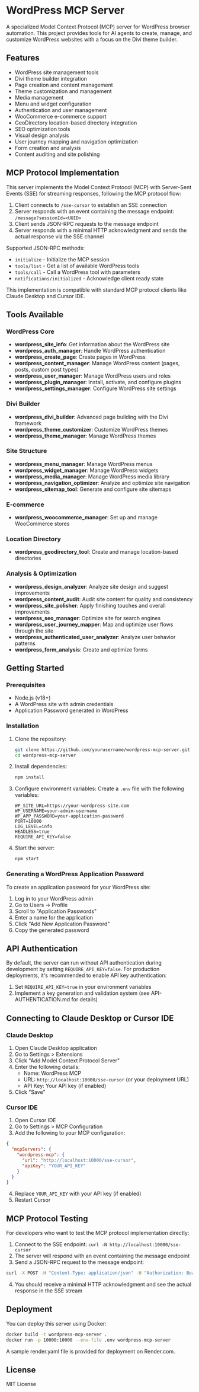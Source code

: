# WordPress MCP Server

A specialized Model Context Protocol (MCP) server for WordPress browser automation. This project provides tools for AI agents to create, manage, and customize WordPress websites with a focus on the Divi theme builder.

## Features

- WordPress site management tools
- Divi theme builder integration
- Page creation and content management
- Theme customization and management
- Media management
- Menu and widget configuration
- Authentication and user management
- WooCommerce e-commerce support
- GeoDirectory location-based directory integration
- SEO optimization tools
- Visual design analysis
- User journey mapping and navigation optimization
- Form creation and analysis
- Content auditing and site polishing

## MCP Protocol Implementation

This server implements the Model Context Protocol (MCP) with Server-Sent Events (SSE) for streaming responses, following the MCP protocol flow:

1. Client connects to `/sse-cursor` to establish an SSE connection
2. Server responds with an event containing the message endpoint: `/message?sessionId=<UUID>`
3. Client sends JSON-RPC requests to the message endpoint
4. Server responds with a minimal HTTP acknowledgment and sends the actual response via the SSE channel

Supported JSON-RPC methods:
- `initialize` - Initialize the MCP session
- `tools/list` - Get a list of available WordPress tools
- `tools/call` - Call a WordPress tool with parameters
- `notifications/initialized` - Acknowledge client ready state

This implementation is compatible with standard MCP protocol clients like Claude Desktop and Cursor IDE.

## Tools Available

### WordPress Core
- **wordpress_site_info**: Get information about the WordPress site
- **wordpress_auth_manager**: Handle WordPress authentication
- **wordpress_create_page**: Create pages in WordPress
- **wordpress_content_manager**: Manage WordPress content (pages, posts, custom post types)
- **wordpress_user_manager**: Manage WordPress users and roles
- **wordpress_plugin_manager**: Install, activate, and configure plugins
- **wordpress_settings_manager**: Configure WordPress site settings

### Divi Builder
- **wordpress_divi_builder**: Advanced page building with the Divi framework
- **wordpress_theme_customizer**: Customize WordPress themes
- **wordpress_theme_manager**: Manage WordPress themes

### Site Structure
- **wordpress_menu_manager**: Manage WordPress menus
- **wordpress_widget_manager**: Manage WordPress widgets
- **wordpress_media_manager**: Manage WordPress media library
- **wordpress_navigation_optimizer**: Analyze and optimize site navigation
- **wordpress_sitemap_tool**: Generate and configure site sitemaps

### E-commerce
- **wordpress_woocommerce_manager**: Set up and manage WooCommerce stores

### Location Directory
- **wordpress_geodirectory_tool**: Create and manage location-based directories

### Analysis & Optimization
- **wordpress_design_analyzer**: Analyze site design and suggest improvements
- **wordpress_content_audit**: Audit site content for quality and consistency
- **wordpress_site_polisher**: Apply finishing touches and overall improvements
- **wordpress_seo_manager**: Optimize site for search engines
- **wordpress_user_journey_mapper**: Map and optimize user flows through the site
- **wordpress_authenticated_user_analyzer**: Analyze user behavior patterns
- **wordpress_form_analysis**: Create and optimize forms

## Getting Started

### Prerequisites

- Node.js (v18+)
- A WordPress site with admin credentials
- Application Password generated in WordPress

### Installation

1. Clone the repository:
   ```bash
   git clone https://github.com/yourusername/wordpress-mcp-server.git
   cd wordpress-mcp-server
   ```

2. Install dependencies:
   ```bash
   npm install
   ```

3. Configure environment variables:
   Create a `.env` file with the following variables:
   ```
   WP_SITE_URL=https://your-wordpress-site.com
   WP_USERNAME=your-admin-username
   WP_APP_PASSWORD=your-application-password
   PORT=10000
   LOG_LEVEL=info
   HEADLESS=true
   REQUIRE_API_KEY=false
   ```

4. Start the server:
   ```bash
   npm start
   ```

### Generating a WordPress Application Password

To create an application password for your WordPress site:
1. Log in to your WordPress admin
2. Go to Users → Profile
3. Scroll to "Application Passwords"
4. Enter a name for the application
5. Click "Add New Application Password"
6. Copy the generated password

## API Authentication

By default, the server can run without API authentication during development by setting `REQUIRE_API_KEY=false`. For production deployments, it's recommended to enable API key authentication:

1. Set `REQUIRE_API_KEY=true` in your environment variables
2. Implement a key generation and validation system (see API-AUTHENTICATION.md for details)

## Connecting to Claude Desktop or Cursor IDE

### Claude Desktop

1. Open Claude Desktop application
2. Go to Settings > Extensions
3. Click "Add Model Context Protocol Server"
4. Enter the following details:
   - Name: WordPress MCP
   - URL: `http://localhost:10000/sse-cursor` (or your deployment URL)
   - API Key: Your API key (if enabled)
5. Click "Save"

### Cursor IDE

1. Open Cursor IDE
2. Go to Settings > MCP Configuration
3. Add the following to your MCP configuration:

```json
{
  "mcpServers": {
    "wordpress-mcp": {
      "url": "http://localhost:10000/sse-cursor",
      "apiKey": "YOUR_API_KEY"
    }
  }
}
```

4. Replace `YOUR_API_KEY` with your API key (if enabled)
5. Restart Cursor

## MCP Protocol Testing

For developers who want to test the MCP protocol implementation directly:

1. Connect to the SSE endpoint: `curl -N http://localhost:10000/sse-cursor`
2. The server will respond with an event containing the message endpoint
3. Send a JSON-RPC request to the message endpoint:

```bash
curl -X POST -H "Content-Type: application/json" -H "Authorization: Bearer YOUR_API_KEY" -d '{"jsonrpc":"2.0","id":"1","method":"initialize"}' http://localhost:10000/message?sessionId=YOUR_SESSION_ID
```

4. You should receive a minimal HTTP acknowledgment and see the actual response in the SSE stream

## Deployment

You can deploy this server using Docker:

```bash
docker build -t wordpress-mcp-server .
docker run -p 10000:10000 --env-file .env wordpress-mcp-server
```

A sample render.yaml file is provided for deployment on Render.com.

## License

MIT License 